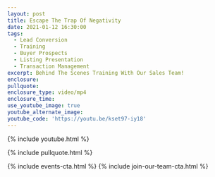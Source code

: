 ```yaml
---
layout: post
title: Escape The Trap Of Negativity
date: 2021-01-12 16:30:00
tags:
  - Lead Conversion
  - Training
  - Buyer Prospects
  - Listing Presentation
  - Transaction Management
excerpt: Behind The Scenes Training With Our Sales Team!
enclosure:
pullquote:
enclosure_type: video/mp4
enclosure_time:
use_youtube_image: true
youtube_alternate_image:
youtube_code: 'https://youtu.be/kset97-iy18'
---
```


{% include youtube.html %}

{% include pullquote.html %}

{% include events-cta.html %} {% include join-our-team-cta.html %}

